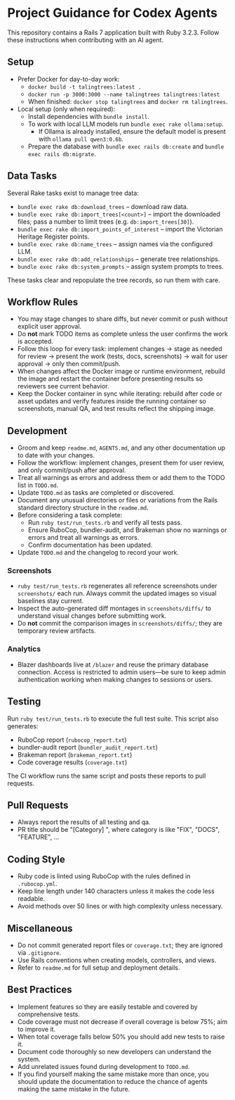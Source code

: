 # Project Guidance for Codex Agents

This repository contains a Rails 7 application built with Ruby 3.2.3. Follow these instructions when contributing with an AI agent.

## Setup
- Prefer Docker for day-to-day work:
  - `docker build -t talingtrees:latest .`
  - `docker run -p 3000:3000 --name talingtrees talingtrees:latest`
  - When finished: `docker stop talingtrees` and `docker rm talingtrees`.
- Local setup (only when required):
  - Install dependencies with `bundle install`.
  - To work with local LLM models run `bundle exec rake ollama:setup`.
    - If Ollama is already installed, ensure the default model is present with `ollama pull qwen3:0.6b`.
  - Prepare the database with `bundle exec rails db:create` and `bundle exec rails db:migrate`.

## Data Tasks
Several Rake tasks exist to manage tree data:
- `bundle exec rake db:download_trees` – download raw data.
- `bundle exec rake db:import_trees[<count>]` – import the downloaded files; pass a number to limit trees (e.g. `db:import_trees[30]`).
- `bundle exec rake db:import_points_of_interest` – import the Victorian Heritage Register points.
- `bundle exec rake db:name_trees` – assign names via the configured LLM.
- `bundle exec rake db:add_relationships` – generate tree relationships.
- `bundle exec rake db:system_prompts` – assign system prompts to trees.

These tasks clear and repopulate the tree records, so run them with care.

## Workflow Rules
- You may stage changes to share diffs, but never commit or push without explicit user approval.
- Do **not** mark TODO items as complete unless the user confirms the work is accepted.
- Follow this loop for every task: implement changes → stage as needed for review → present the work (tests, docs, screenshots) → wait for user approval → only then commit/push.
- When changes affect the Docker image or runtime environment, rebuild the image and restart the container before presenting results so reviewers see current behavior.
- Keep the Docker container in sync while iterating: rebuild after code or asset updates and verify features inside the running container so screenshots, manual QA, and test results reflect the shipping image.

## Development
- Groom and keep `readme.md`, `AGENTS.md`, and any other documentation up to date with your changes.
- Follow the workflow: implement changes, present them for user review, and only commit/push after approval.
- Treat all warnings as errors and address them or add them to the TODO list in `TODO.md`.
- Update `TODO.md` as tasks are completed or discovered.
- Document any unusual directories or files or variations from the Rails standard directory structure in the `readme.md`.
- Before considering a task complete:
  - Run `ruby test/run_tests.rb` and verify all tests pass.
  - Ensure RuboCop, bundler-audit, and Brakeman show no warnings or errors and treat all warnings as errors.
  - Confirm documentation has been updated.
- Update `TODO.md` and the changelog to record your work.

### Screenshots
- `ruby test/run_tests.rb` regenerates all reference screenshots under `screenshots/` each run. Always commit the updated images so visual baselines stay current.
- Inspect the auto-generated diff montages in `screenshots/diffs/` to understand visual changes before submitting work.
- Do **not** commit the comparison images in `screenshots/diffs/`; they are temporary review artifacts.

### Analytics
- Blazer dashboards live at `/blazer` and reuse the primary database connection. Access is restricted to admin users—be sure to keep admin authentication working when making changes to sessions or users.

## Testing
Run `ruby test/run_tests.rb` to execute the full test suite. This script also generates:
- RuboCop report (`rubocop_report.txt`)
- bundler-audit report (`bundler_audit_report.txt`)
- Brakeman report (`brakeman_report.txt`)
- Code coverage results (`coverage.txt`)

The CI workflow runs the same script and posts these reports to pull requests.

## Pull Requests
- Always report the results of all testing and qa.
- PR title should be "[Category] <short description>", where category is like "FIX", "DOCS", "FEATURE", ...

## Coding Style
- Ruby code is linted using RuboCop with the rules defined in `.rubocop.yml`.
- Keep line length under 140 characters unless it makes the code less readable.
- Avoid methods over 50 lines or with high complexity unless necessary.

## Miscellaneous
- Do not commit generated report files or `coverage.txt`; they are ignored via `.gitignore`.
- Use Rails conventions when creating models, controllers, and views.
- Refer to `readme.md` for full setup and deployment details.

## Best Practices
- Implement features so they are easily testable and covered by comprehensive tests.
- Code coverage must not decrease if overall coverage is below 75%; aim to improve it.
- When total coverage falls below 50% you should add new tests to raise it.
- Document code thoroughly so new developers can understand the system.
- Add unrelated issues found during development to `TODO.md`.
- If you find yourself making the same mistake more than once, you should update the documentation to reduce the chance of agents making the same mistake in the future.
